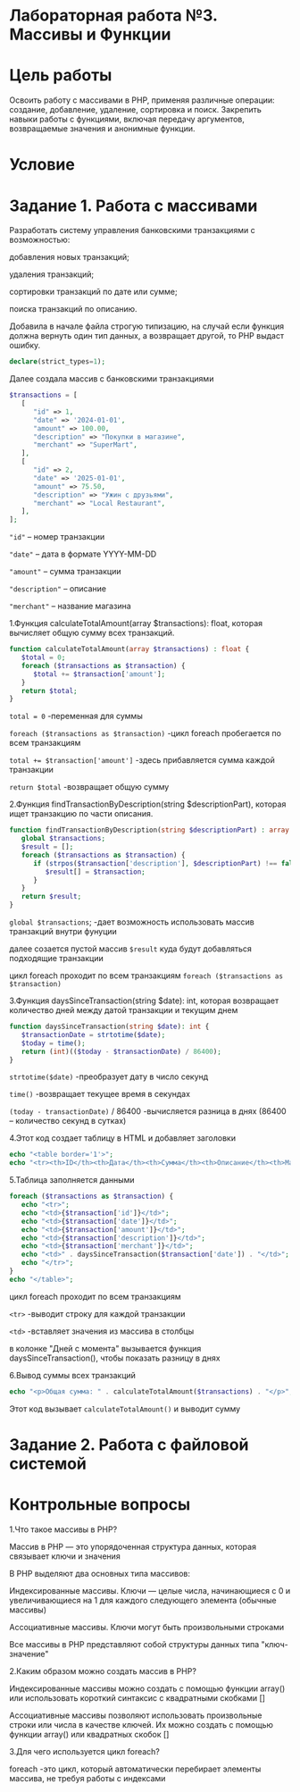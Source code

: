 # Лабораторная работа №3. Массивы и Функции

# Цель работы
Освоить работу с массивами в PHP, применяя различные операции: создание, добавление, удаление, сортировка и поиск. Закрепить навыки работы с функциями, включая передачу аргументов, возвращаемые значения и анонимные функции.

# Условие

# Задание 1. Работа с массивами
Разработать систему управления банковскими транзакциями с возможностью:

добавления новых транзакций;

удаления транзакций;

сортировки транзакций по дате или сумме;

поиска транзакций по описанию.

Добавила в начале файла строгую типизацию, на случай если функция должна вернуть один тип данных, а возвращает другой, то PHP выдаст ошибку.
```php
declare(strict_types=1);
```

Далее создала массив с банковскими транзакциями 
```php
$transactions = [
   [
      "id" => 1,
      "date" => '2024-01-01',
      "amount" => 100.00,
      "description" => "Покупки в магазине",
      "merchant" => "SuperMart",
   ],
   [
      "id" => 2,
      "date" => '2025-01-01',
      "amount" => 75.50,
      "description" => "Ужин с друзьями",
      "merchant" => "Local Restaurant",
   ],
];
```
```"id"``` – номер транзакции

```"date"``` – дата в формате YYYY-MM-DD

```"amount"``` – сумма транзакции

```"description"``` – описание

```"merchant"``` – название магазина

1.Функция calculateTotalAmount(array $transactions): float, которая вычисляет общую сумму всех транзакций.
```php
function calculateTotalAmount(array $transactions) : float {
   $total = 0;
   foreach ($transactions as $transaction) {
      $total += $transaction['amount'];
   }
   return $total;
}
```
```total = 0``` -переменная для суммы

```foreach ($transactions as $transaction)``` -цикл foreach пробегается по всем транзакциям

```total += $transaction['amount']``` -здесь прибавляется сумма каждой транзакции

```return $total``` -возвращает общую сумму

2.Функция findTransactionByDescription(string $descriptionPart), которая ищет транзакцию по части описания.


```php
function findTransactionByDescription(string $descriptionPart) : array {
   global $transactions;
   $result = [];
   foreach ($transactions as $transaction) {
      if (strpos($transaction['description'], $descriptionPart) !== false) {
         $result[] = $transaction;
      }
   }
   return $result;
}
```

```global $transactions```; -дает возможность использовать массив транзакций внутри фунуции

далее созается пустой массив ```$result``` куда будут добавляться подходящие транзакции

цикл foreach проходит по всем транзакциям ```foreach ($transactions as $transaction)```

3.Функция daysSinceTransaction(string $date): int, которая возвращает количество дней между датой транзакции и текущим днем
```php
function daysSinceTransaction(string $date): int {
   $transactionDate = strtotime($date);
   $today = time();
   return (int)(($today - $transactionDate) / 86400);
}
```
```strtotime($date)``` -преобразует дату в число секунд

```time()``` -возвращает текущее время в секундах

```(today - transactionDate)``` / 86400 -вычисляется разница в днях (86400 – количество секунд в сутках)

4.Этот код создает таблицу в HTML и добавляет заголовки
```php
echo "<table border='1'>";
echo "<tr><th>ID</th><th>Дата</th><th>Сумма</th><th>Описание</th><th>Магазин</th><th>Дней с момента</th></tr>";
```

5.Таблица заполняется данными
```php
foreach ($transactions as $transaction) {
   echo "<tr>";
   echo "<td>{$transaction['id']}</td>";
   echo "<td>{$transaction['date']}</td>";
   echo "<td>{$transaction['amount']}</td>";
   echo "<td>{$transaction['description']}</td>";
   echo "<td>{$transaction['merchant']}</td>";
   echo "<td>" . daysSinceTransaction($transaction['date']) . "</td>";
   echo "</tr>";
}
echo "</table>";
```
цикл foreach проходит по всем транзакциям

```<tr>``` -выводит строку для каждой транзакции

```<td>``` -вставляет значения из массива в столбцы

в колонке "Дней с момента" вызывается функция daysSinceTransaction(), чтобы показать разницу в днях

6.Вывод суммы всех транзакций
```php
echo "<p>Общая сумма: " . calculateTotalAmount($transactions) . "</p>";
```
Этот код вызывает ```calculateTotalAmount()``` и выводит сумму

# Задание 2. Работа с файловой системой






# Контрольные вопросы

1.Что такое массивы в PHP?

Массив в PHP — это упорядоченная структура данных, которая связывает ключи и значения 

В PHP выделяют два основных типа массивов:

Индексированные массивы. Ключи — целые числа, начинающиеся с 0 и увеличивающиеся на 1 для каждого следующего элемента (обычные массивы)

Ассоциативные массивы. Ключи могут быть произвольными строками

Все массивы в PHP представляют собой структуры данных типа "ключ-значение"

2.Каким образом можно создать массив в PHP?

Индексированные массивы можно создать с помощью функции array() или использовать короткий синтаксис с квадратными скобками []

Ассоциативные массивы позволяют использовать произвольные строки или числа в качестве ключей. Их можно создать с помощью функции array() или квадратных скобок []

3.Для чего используется цикл foreach?

foreach -это цикл, который автоматически перебирает элементы массива, не требуя работы с индексами
